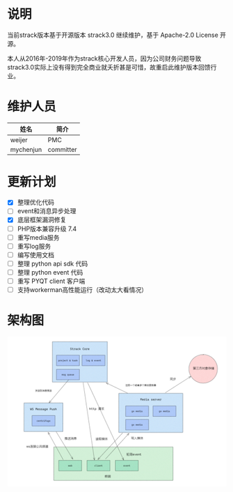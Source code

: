 # 说明

当前strack版本基于开源版本 strack3.0 继续维护，基于 Apache-2.0 License 开源。

本人从2016年-2019年作为strack核心开发人员，因为公司财务问题导致strack3.0实际上没有得到完全商业就夭折甚是可惜，故重启此维护版本回馈行业。

# 维护人员

 姓名 | 简介
---|---
weijer | PMC
mychenjun | committer

# 更新计划

- [x] 整理优化代码
- [ ] event和消息异步处理
- [x] 底层框架漏洞修复
- [ ] PHP版本兼容升级 7.4
- [ ] 重写media服务
- [ ] 重写log服务
- [ ] 编写使用文档
- [ ] 整理 python api sdk 代码
- [ ] 整理 python event 代码
- [ ] 重写 PYQT client 客户端
- [ ] 支持workerman高性能运行（改动太大看情况）

# 架构图

![image](doc/strack_structure.png)




